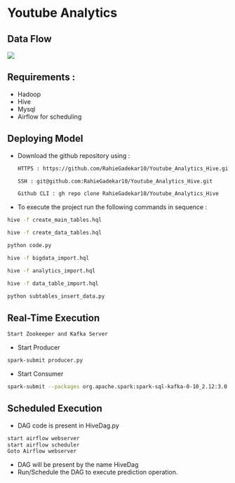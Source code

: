 # Youtube Analytics
## Data Flow

<img src = "https://github.com/RahieGadekar10/Youtube_Analytics_Hive/blob/ccbf75811f01148695155c0030dc06b2efc6d083/hive_project.png"> </img>

## Requirements : 
- Hadoop
- Hive
- Mysql
- Airflow for scheduling

## Deploying Model 

- Download the github repository using : 
  ```bash
  HTTPS : https://github.com/RahieGadekar10/Youtube_Analytics_Hive.git
  ```
  ```bash 
  SSH : git@github.com:RahieGadekar10/Youtube_Analytics_Hive.git
  ```
  ```bash 
  Github CLI : gh repo clone RahieGadekar10/Youtube_Analytics_Hive
  ```
- To execute the project run the following commands in sequence : 
 ```bash
hive -f create_main_tables.hql 
```
 ```bash
hive -f create_data_tables.hql
```
```bash
python code.py
```
```bash
hive -f bigdata_import.hql
```
```bash
hive -f analytics_import.hql 
```
```bash
hive -f data_table_import.hql 
```
```bash
python subtables_insert_data.py 
```

## Real-Time Execution
 ```bash
Start Zookeeper and Kafka Server
```
- Start Producer
 ```bash
spark-submit producer.py 
```
- Start Consumer
 ```bash
spark-submit --packages org.apache.spark:spark-sql-kafka-0-10_2.12:3.0.1 consumer.py
```
## Scheduled Execution
- DAG code is present in HiveDag.py
```bash
start airflow webserver
start airflow scheduler
Goto Airflow webserver
```
- DAG will be present by the name HiveDag
- Run/Schedule the DAG to execute prediction operation.
